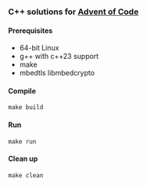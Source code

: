 ### C++ solutions for [Advent of Code](https://adventofcode.com)

#### Prerequisites
* 64-bit Linux
* g++ with c++23 support
* make
* mbedtls libmbedcrypto

#### Compile
    make build

#### Run
    make run

#### Clean up
    make clean

